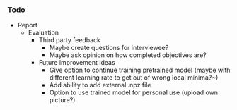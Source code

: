 ### Todo

- Report
  - Evaluation
    - Third party feedback
      - Maybe create questions for interviewee?
      - Maybe ask opinion on how completed objectives are?
    - Future improvement ideas
      - Give option to continue training pretrained model (maybe with different learning rate to get out of wrong local minima?~)
      - Add ability to add external .npz file
      - Option to use trained model for personal use (upload own picture?)